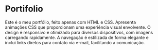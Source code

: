 # Portifolio
Este é o meu portfólio, feito apenas com HTML e CSS. Apresenta animações CSS que proporcionam uma experiência visual envolvente. O design é responsivo e otimizado para diversos dispositivos, com imagens carregando rapidamente. A navegação é estilizada de forma elegante e inclui links diretos para contato via e-mail, facilitando a comunicação.
